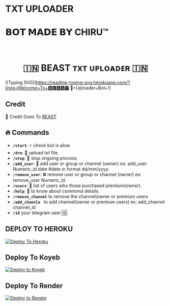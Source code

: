 # TXT UPLOADER

# 𝗕𝗢𝗧 𝗠𝗔𝗗𝗘 𝗕𝗬 CHIRU™

<br>
<h1 align="center">
  🇮🇳 BEAST ᴛxᴛ ᴜᴘʟᴏᴀᴅᴇʀ 🇮🇳
</h1>

![Typing SVG](https://readme-typing-svg.herokuapp.com/?lines=Welcome+To+🅱🅴🅰🆂🆃 👑+Uploader+Bot+!)

## Credit

🥳 Credit Goes To [BEAST](https://t.me/skillwithchiru)

## 🔥 Commands

- **`/start`**: ⚡ check bot is alive.
- **`/drm`**:  📁 upload txt file.
- **`/stop`**: 🛑 stop ongoing process.
- **`/add_user`**: 🎊 add user or group or channel (owner) ex: add_user Numeric_id date #date in format dd/mm/yyyy.
- **`/remove_user`**: ❌ remove user or group or channel (owner) ex: remove_user Numeric_id.
- **`/users`**: 📜 list of users who those purchased premium(owner).
- **`/help`**: 🎉 to know about commond details.
- **`/remove_channel`** to remove the channel(owner or premium users
- **`/add_channle `** to add channel(owner or premium users) ex: add_channel channel_id
- **`/id`** your telegram user 🆔 <br>

## DEPLOY TO HEROKU
[![Deploy To Heroku](https://www.herokucdn.com/deploy/button.svg)](https://dashboard.heroku.com/new?button-url=https://github.com/xpingpongx/Extractor-V3&template=https://github.com/Chiru63019/Classplusdrm) 
<br>


## Deploy To Koyeb

[![Deploy to Koyeb](https://www.koyeb.com/static/images/deploy/button.svg)](https://app.koyeb.com/deploy?type=git&builder=buildpack&repository=https://github.com/Chiru63019/Classplusdrm&branch=main&name=Classplusdrm-koyeb)
<br>


## Deploy To Render

[![Deploy to Render](https://render.com/images/deploy-to-render-button.svg)](https://render.com/deploy?repo=https://github.com/Chiru63019/Classplusdrm) <br>
